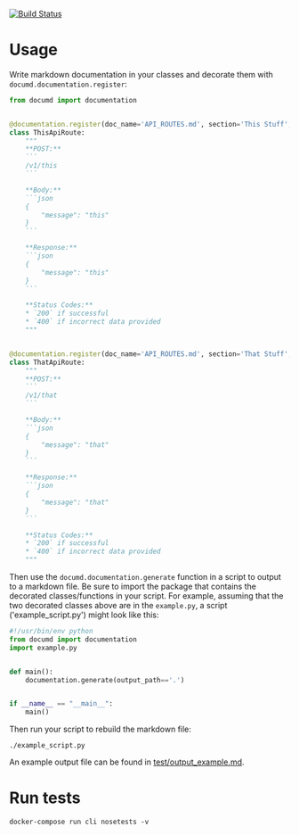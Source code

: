 [![Build Status](https://build.exitcodezero.io/api/badges/projectweekend/documd/status.svg)](https://build.exitcodezero.io/projectweekend/documd)


# Usage
Write markdown documentation in your classes and decorate them with `documd.documentation.register`:
```python
from documd import documentation


@documentation.register(doc_name='API_ROUTES.md', section='This Stuff', title='This route')
class ThisApiRoute:
    """
    **POST:**
    ```
    /v1/this
    ```

    **Body:**
    ```json
    {
        "message": "this"
    }
    ```

    **Response:**
    ```json
    {
        "message": "this"
    }
    ```

    **Status Codes:**
    * `200` if successful
    * `400` if incorrect data provided
    """


@documentation.register(doc_name='API_ROUTES.md', section='That Stuff', title='That route')
class ThatApiRoute:
    """
    **POST:**
    ```
    /v1/that
    ```

    **Body:**
    ```json
    {
        "message": "that"
    }
    ```

    **Response:**
    ```json
    {
        "message": "that"
    }
    ```

    **Status Codes:**
    * `200` if successful
    * `400` if incorrect data provided
    """
```

Then use the `documd.documentation.generate` function in a script to output to a markdown file. Be sure to import the package that contains the decorated classes/functions in your script. For example, assuming that the two decorated classes above are in the `example.py`, a script ('example_script.py') might look like this:
```python
#!/usr/bin/env python
from documd import documentation
import example.py


def main():
    documentation.generate(output_path=='.')


if __name__ == "__main__":
    main()
```

Then run your script to rebuild the markdown file:
```
./example_script.py
```

An example output file can be found in [test/output_example.md](test/output_example.md).


# Run tests
```
docker-compose run cli nosetests -v
```
